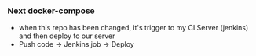 ### Next docker-compose

- when this repo has been changed, it's trigger to my CI Server (jenkins) and then deploy to our server
- Push code -> Jenkins job -> Deploy

